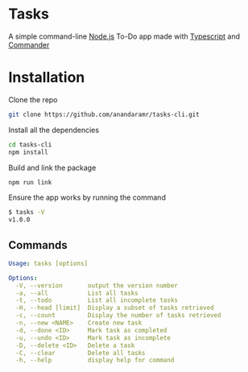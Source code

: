 # Tasks

A simple command-line [Node.js](https://nodejs.org/) To-Do app made with [Typescript](https://www.npmjs.com/package/typescript) and [Commander](https://www.npmjs.com/package/commander) 

# Installation

Clone the repo
```sh
git clone https://github.com/anandaramr/tasks-cli.git
```

Install all the dependencies
```sh
cd tasks-cli
npm install
```

Build and link the package
```sh
npm run link
```

Ensure the app works by running the command
```sh
$ tasks -V
v1.0.0
```

## Commands

```yaml
Usage: tasks [options]

Options:
  -V, --version       output the version number
  -a, --all           List all tasks
  -t, --todo          List all incomplete tasks
  -H, --head [limit]  Display a subset of tasks retrieved
  -c, --count         Display the number of tasks retrieved
  -n, --new <NAME>    Create new task
  -d, --done <ID>     Mark task as completed
  -u, --undo <ID>     Mark task as incomplete
  -D, --delete <ID>   Delete a task
  -C, --clear         Delete all tasks
  -h, --help          display help for command
```